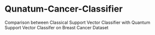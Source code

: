 # Qunatum-Cancer-Classifier
Comparison between Classical Support Vector Classifier with Quantum Support Vector Classifer on Breast Cancer Dataset 
